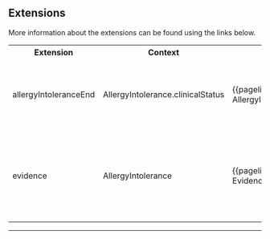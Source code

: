 ## Extensions

More information about the extensions can be found using the links below.

<table id="assets">
<tr>
<th width="20%">Extension</th>
<th width="20%">Context</th>
<th width="30%">Link</th>
<th width="30%">Comment</th>
</tr>
<tr>
<td>allergyIntoleranceEnd</td>
<td>AllergyIntolerance.clinicalStatus</td>
<td>{{pagelink:ExtensionUKCore-AllergyIntoleranceEnd}}</td>
<td>For the date when the allergy or intolerance <code>clinicalStatus</code> is updated to <code>inactive</code> or <code>resolved</code>.</td>
</tr>
<tr>
<td>evidence</td>
<td>AllergyIntolerance</td>
<td>{{pagelink:ExtensionUKCore-Evidence}}</td>
<td>To reference a <code>DiagnosticReport</code> resource for investigations that confirm the certainty of the allergy or intolerance diagnosis.</td>
</tr>
</table>

---